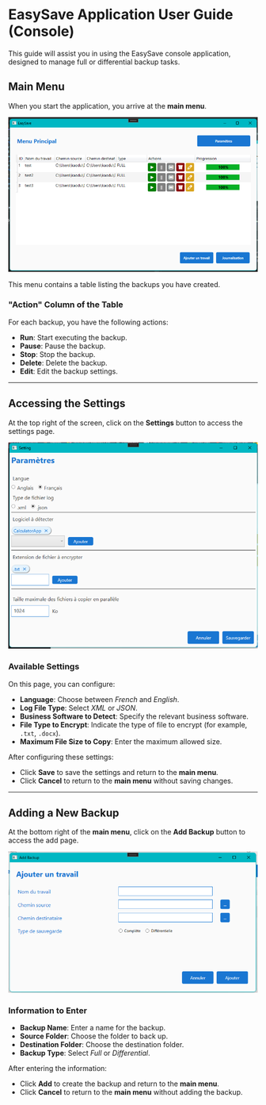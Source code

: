 # EasySave Application User Guide (Console)

This guide will assist you in using the EasySave console application, designed to manage full or differential backup tasks.

## Main Menu
When you start the application, you arrive at the **main menu**.  

![Main Menu](Image/Interface_EasySave.png)

This menu contains a table listing the backups you have created.

### "Action" Column of the Table
For each backup, you have the following actions:
- **Run**: Start executing the backup.
- **Pause**: Pause the backup.
- **Stop**: Stop the backup.
- **Delete**: Delete the backup.
- **Edit**: Edit the backup settings.

---

## Accessing the Settings
At the top right of the screen, click on the **Settings** button to access the settings page.

![Main Menu](Image/Interface_Parametre.png)

### Available Settings
On this page, you can configure:
- **Language**: Choose between *French* and *English*.
- **Log File Type**: Select *XML* or *JSON*.
- **Business Software to Detect**: Specify the relevant business software.
- **File Type to Encrypt**: Indicate the type of file to encrypt (for example, `.txt`, `.docx`).
- **Maximum File Size to Copy**: Enter the maximum allowed size.

After configuring these settings:
- Click **Save** to save the settings and return to the **main menu**.
- Click **Cancel** to return to the **main menu** without saving changes.

---

## Adding a New Backup
At the bottom right of the **main menu**, click on the **Add Backup** button to access the add page.

![Main Menu](Image/Interface_Add.png)

### Information to Enter
- **Backup Name**: Enter a name for the backup.
- **Source Folder**: Choose the folder to back up.
- **Destination Folder**: Choose the destination folder.
- **Backup Type**: Select *Full* or *Differential*.

After entering the information:
- Click **Add** to create the backup and return to the **main menu**.
- Click **Cancel** to return to the **main menu** without adding the backup.

